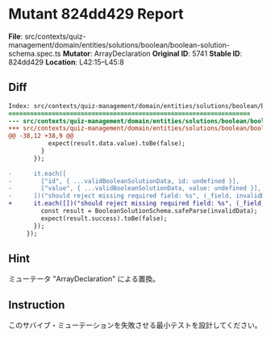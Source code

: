 # Mutant 824dd429 Report

**File**: src/contexts/quiz-management/domain/entities/solutions/boolean/boolean-solution-schema.spec.ts
**Mutator**: ArrayDeclaration
**Original ID**: 5741
**Stable ID**: 824dd429
**Location**: L42:15–L45:8

## Diff

```diff
Index: src/contexts/quiz-management/domain/entities/solutions/boolean/boolean-solution-schema.spec.ts
===================================================================
--- src/contexts/quiz-management/domain/entities/solutions/boolean/boolean-solution-schema.spec.ts	original
+++ src/contexts/quiz-management/domain/entities/solutions/boolean/boolean-solution-schema.spec.ts	mutated #5741
@@ -38,12 +38,9 @@
           expect(result.data.value).toBe(false);
         }
       });
 
-      it.each([
-        ["id", { ...validBooleanSolutionData, id: undefined }],
-        ["value", { ...validBooleanSolutionData, value: undefined }],
-      ])("should reject missing required field: %s", (_field, invalidData) => {
+      it.each([])("should reject missing required field: %s", (_field, invalidData) => {
         const result = BooleanSolutionSchema.safeParse(invalidData);
         expect(result.success).toBe(false);
       });
     });
```

## Hint

ミューテータ "ArrayDeclaration" による置換。

## Instruction

このサバイブ・ミューテーションを失敗させる最小テストを設計してください。
